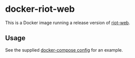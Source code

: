 # docker-riot-web

This is a Docker image running a release version of [riot-web](https://github.com/vector-im/riot-web).

## Usage

See the supplied [docker-compose config](docker-compose.yml) for an example.
